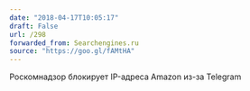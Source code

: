 ```yaml
---
date: "2018-04-17T10:05:17"
draft: False
url: /298
forwarded_from: Searchengines.ru
source: "https://goo.gl/fAMtHA"
---
```


Роскомнадзор блокирует IP-адреса Amazon из-за Telegram
